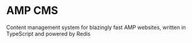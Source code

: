 # AMP CMS
Content management system for blazingly fast AMP websites, written in TypeScript and powered by Redis
